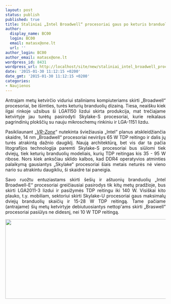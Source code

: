 ```yaml
---
layout: post
status: publish
published: true
title: Staliniai „Intel Broadwell“ procesoriai gaus po keturis branduolius
author:
  display_name: BC00
  login: BC00
  email: matasx@one.lt
  url: ''
author_login: BC00
author_email: matasx@one.lt
wordpress_id: 8431
wordpress_url: http://localhost/site/new/staliniai_intel_broadwell_procesoriai_gaus_po_keturis_branduolius/
date: '2015-01-30 11:12:15 +0200'
date_gmt: '2015-01-30 11:12:15 +0200'
categories:
- Naujienos
---
```

<p style="text-align: justify;">
	Antrajam metų ketvirčio viduriui staliniams kompiuteriams skirti &bdquo;Broadwell&ldquo; procesoriai, be i&scaron;imties, turės keturių branduolių dizainą. Tiesa, neai&scaron;ku kiek ilgai rinkoje užsibus &scaron;i LGA1150 lizdui skirta produkcija, mat trečiajame ketvirtyje jau turėtų pasirodyti Skylake-S procesoriai, kurie reikalaus pagrindinių plok&scaron;čių su nauju mikroschemų rinkiniu ir LGA-1151 lizdu.</p>
<p style="text-align: justify;">
	Pasikliaunant &bdquo;<a href="http://chinese.vr-zone.com/141850/intel-will-make-14nm-broadwell-first-after-launch-skylake-s-for-desktop-diy-market-01302015/"><em>VR-Zone</em></a>&ldquo; nutekinta &scaron;viežiausia &bdquo;Intel&ldquo; planus atskleidžiančia skaidre, 14 nm &bdquo;Broadwell&ldquo; procesoriai nevir&scaron;ys 65 W TDP reitingo ir dalis jų turės atrakintą dažnio daugiklį. Naują architektūrą, bet vis dar ta pačia litografijos technologija paremti Skylake-S procesoriai bus siūlomi tiek dviejų, tiek keturių branduolių modeliais, kurių TDP reitingas kis 35 - 95 W ribose. Nors kiek anksčiau sklido kalbos, kad DDR4 operatyvios atminties palaikymą gausiantys &bdquo;Skylake&ldquo; procesoriai &scaron;iais metais neturės nė vieno nario su atrakintu daugikliu, &scaron;i skaidrė tai paneigia.</p>
<p style="text-align: justify;">
	Savo ruožtu entuziastams skirti &scaron;e&scaron;ių ir a&scaron;tuonių branduolių &bdquo;Intel Broadwell-E&ldquo; procesoriai greičiausiai pasirodys tik kitų metų pradžioje, bus skirti LGA2011-3 lizdui ir pasižymės TDP reitingu iki 140 W. Visi&scaron;kai kito plauko, t.y. mobiliam, sektoriui skirti Skylake-U procesoriai gaus maksimalų dviejų branduolių skaičių ir 15-28 W TDP reitingą. Tame pačiame (antrajame) &scaron;ių metų ketvirtyje debiutuosiantys nettop&#39;ams skirti &bdquo;Braswell&ldquo; procesoriai pasiūlys ne didesnį, nei 10 W TDP reitingą.</p>
<p>
	<img alt="" src="http://technews.lt/userfiles/inteldesktopcpuroadmap2015.jpg" style="width: 520px; height: 250px;" /></p>
